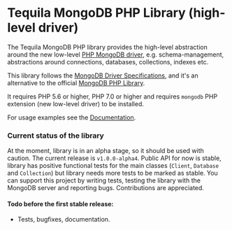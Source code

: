 # Tequila MongoDB PHP Library (high-level driver)

The Tequila MongoDB PHP library provides the high-level abstraction around the new low-level [PHP MongoDB driver](https://github.com/mongodb/mongo-php-driver), e.g.
schema-management, abstractions around connections, databases, collections, indexes etc.

This library follows the [MongoDB Driver Specifications](https://github.com/mongodb/specifications), and it's 
an alternative to the official [MongoDB PHP Library](https://github.com/mongodb/mongo-php-library).

It requires PHP 5.6 or higher, PHP 7.0 or higher and requires `mongodb` PHP extension
(new low-level driver) to be installed.

For usage examples see the [Documentation](https://tequila.github.io/mongodb-php-lib/).

### Current status of the library

At the moment, library is in an alpha stage, so it should be used with caution.
The current release is `v1.0.0-alpha4`.
Public API for now is stable, library has positive functional tests for the main classes (`Client`, `Database` and `Collection`) but library needs more tests to be marked as stable.
You can support this project by writing tests, testing the library with the MongoDB server and reporting bugs.
Contributions are appreciated.

#### Todo before the first stable release:
- Tests, bugfixes, documentation.
